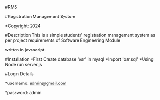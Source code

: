 #RMS

#Registration Management System

*Copyright: 2024

#Description
This is a simple students' registration management system as per project requirements of Software Engineering Module

written in javascript.

#Installation
*First Create database 'osr' in mysql
*Import 'osr.sql'
*Using Node run server.js

#Login Details

*username: admin@gmail.com 

*password: admin

